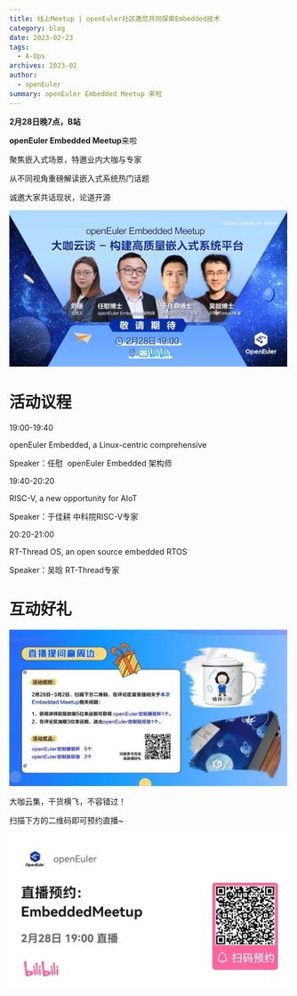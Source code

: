 ```yaml
---
title: 线上Meetup | openEuler社区邀您共同探索Embedded技术
category: blog
date: 2023-02-23
tags:
  - A-Ops
archives: 2023-02
author:
  - openEuler
summary: openEuler Embedded Meetup 来啦
---
```




**2月28日晚7点，B站**



**openEuler Embedded Meetup**来啦

聚焦嵌入式场景，特邀业内大咖与专家

从不同视角重磅解读嵌入式系统热门话题

诚邀大家共话现状，论道开源


<img src="./img/news/20230224-embedded/media/image1.jpeg" width="500" >

# 活动议程

19:00-19:40

openEuler Embedded, a Linux-centric comprehensive

Speaker：任慰  openEuler Embedded 架构师

19:40-20:20

RISC-V, a new opportunity for AIoT

Speaker：于佳耕 中科院RISC-V专家

20:20-21:00

RT-Thread OS, an open source embedded RTOS

Speaker：吴晗 RT-Thread专家

# 互动好礼


<img src="./img/news/20230224-embedded/media/image2.jpeg" width="500" >


大咖云集，干货横飞，不容错过！

扫描下方的二维码即可预约直播\~


<img src="./img/news/20230224-embedded/media/image3.jpeg" width="500" >

